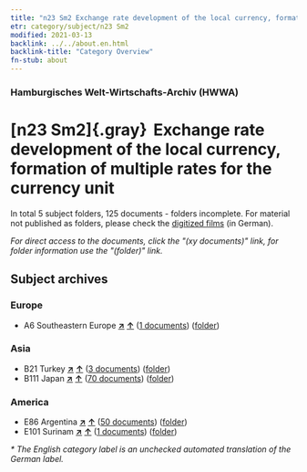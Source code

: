 ```yaml
---
title: "n23 Sm2 Exchange rate development of the local currency, formation of multiple rates for the currency unit"
etr: category/subject/n23 Sm2
modified: 2021-03-13
backlink: ../../about.en.html
backlink-title: "Category Overview"
fn-stub: about
---
```


### Hamburgisches Welt-Wirtschafts-Archiv (HWWA)
# [n23 Sm2]{.gray}&#8201; Exchange rate development of the local currency, formation of multiple rates for the currency unit&#160; 





In total 5 subject folders, 125 documents - folders incomplete.
For material not published as folders, please check the [digitized films](/film/h1_sh) (in German).

_For direct access to the documents, click the "(xy documents)" link, for folder information use the "(folder)" link._

## Subject archives



### Europe

- A6 Southeastern Europe [**&nearr;**](../../../geo/i/140900/about.en.html "Southeastern Europe (all folders)") [**&uarr;**](../../../geo/about.en.html#A6 "Country category system") (<a href="https://pm20.zbw.eu/dfgview/sh/140900,145308" title="about: Southeastern Europe : Exchange rate development of the local currency, formation of multiple rates for the currency unit" target="_blank">1 documents</a>) ([folder](http://purl.org/pressemappe20/folder/sh/140900,145308))

### Asia

- B21 Turkey [**&nearr;**](../../../geo/i/141111/about.en.html "Turkey (all folders)") [**&uarr;**](../../../geo/about.en.html#B21 "Country category system") (<a href="https://pm20.zbw.eu/dfgview/sh/141111,145308" title="about: Turkey : Exchange rate development of the local currency, formation of multiple rates for the currency unit" target="_blank">3 documents</a>) ([folder](http://purl.org/pressemappe20/folder/sh/141111,145308))
- B111 Japan [**&nearr;**](../../../geo/i/141272/about.en.html "Japan (all folders)") [**&uarr;**](../../../geo/about.en.html#B111 "Country category system") (<a href="https://pm20.zbw.eu/dfgview/sh/141272,145308" title="about: Japan : Exchange rate development of the local currency, formation of multiple rates for the currency unit" target="_blank">70 documents</a>) ([folder](http://purl.org/pressemappe20/folder/sh/141272,145308))

### America

- E86 Argentina [**&nearr;**](../../../geo/i/141692/about.en.html "Argentina (all folders)") [**&uarr;**](../../../geo/about.en.html#E86 "Country category system") (<a href="https://pm20.zbw.eu/dfgview/sh/141692,145308" title="about: Argentina : Exchange rate development of the local currency, formation of multiple rates for the currency unit" target="_blank">50 documents</a>) ([folder](http://purl.org/pressemappe20/folder/sh/141692,145308))
- E101 Surinam [**&nearr;**](../../../geo/i/141699/about.en.html "Surinam (all folders)") [**&uarr;**](../../../geo/about.en.html#E101 "Country category system") (<a href="https://pm20.zbw.eu/dfgview/sh/141699,145308" title="about: Surinam : Exchange rate development of the local currency, formation of multiple rates for the currency unit" target="_blank">1 documents</a>) ([folder](http://purl.org/pressemappe20/folder/sh/141699,145308))


_* The English category label is an unchecked automated translation of the German label._


